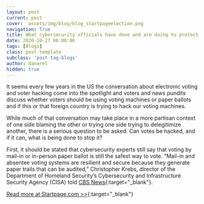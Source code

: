 ```yaml
---
layout: post
current: post
cover:  assets/img/blog/blog_startpageelection.png
navigation: True
title: What cybersecurity officials have done and are doing to protect our elections
date: 2020-10-27 06:00:00
tags: [Blogs]
class: post-template
subclass: 'post tag-blogs'
author: danarel
hidden: true
---
```


It seems every few years in the US the conversation about electronic voting and voter hacking come into the spotlight and voters and news pundits discuss whether voters should be using voting machines or paper ballots and if this or that foreign country is trying to hack our voting machines.

While much of that conversation may take place in a more partisan context of one side blaming the other or trying one side trying to delegitimize another, there is a serious question to be asked. Can votes be hacked, and if it can, what is being done to stop it?

First, it should be stated that cybersecurity experts still say that voting by mail-in or in-person paper ballot is still the safest way to vote. “Mail-in and absentee voting systems are resilient and secure because they generate paper trails that can be audited,” Christopher Krebs, director of the Department of Homeland Security’s Cybersecurity and Infrastructure Security Agency (CISA) told [CBS News](https://www.cbsnews.com/news/mail-in-voting-cybersecurity-hackers-2020-elections/){:target="_blank"}.

[Read more at Startpage.com >>](https://www.startpage.com/privacy-please/privacy-advocate-articles/what-cybersecurity-officials-have-done-and-are-doing-to-protect-our-elections){:target="_blank"}